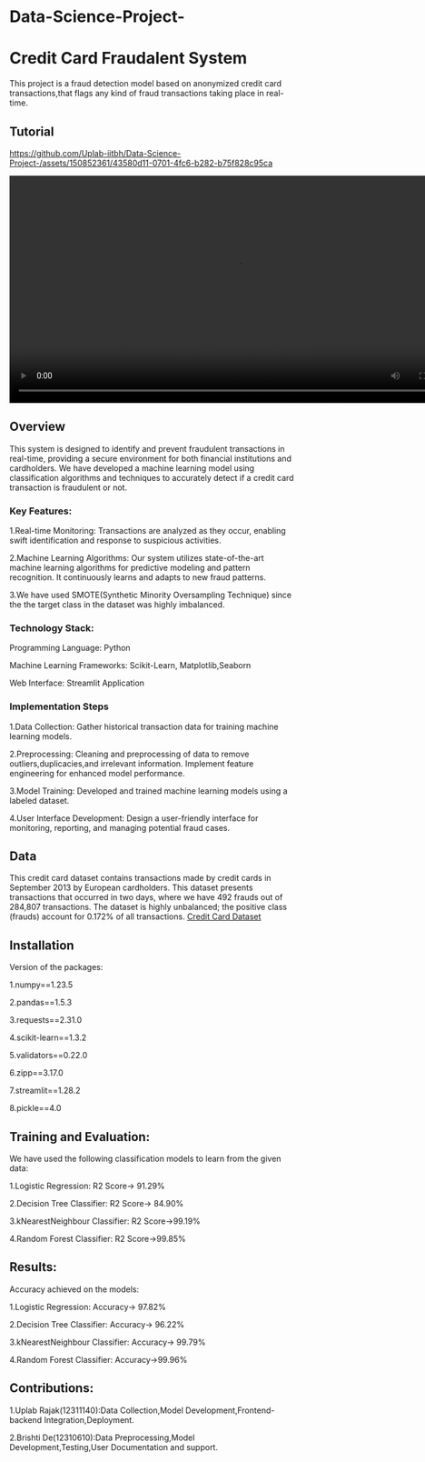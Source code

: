 # Data-Science-Project-
# Credit Card Fraudalent System

This project is a fraud detection model based on anonymized credit card transactions,that flags any kind of fraud transactions taking place in real-time.


## Tutorial

https://github.com/Uplab-iitbh/Data-Science-Project-/assets/150852361/43580d11-0701-4fc6-b282-b75f828c95ca




<video width="800" height="400" controls autoplay loop>
  <source src="Detection_Video.mp4" type="video/mp4">
  Your browser does not support the video tag.
</video>

## Overview
This system is designed to identify and prevent fraudulent transactions in real-time, providing a secure environment for both financial institutions and cardholders. We have developed a machine learning model using classification algorithms and techniques to accurately detect if a credit card transaction is fraudulent or not. 

### Key Features:
1.Real-time Monitoring: Transactions are analyzed as they occur, enabling swift identification and response to suspicious activities.

2.Machine Learning Algorithms: Our system utilizes state-of-the-art machine learning algorithms for predictive modeling and pattern recognition. It continuously learns and adapts to new fraud patterns.

3.We have used SMOTE(Synthetic Minority Oversampling Technique) since the the target class in the dataset was highly imbalanced.

### Technology Stack:
Programming Language: Python

Machine Learning Frameworks: Scikit-Learn, Matplotlib,Seaborn

Web Interface: Streamlit Application

### Implementation Steps
1.Data Collection: Gather historical transaction data for training machine learning models.

2.Preprocessing: Cleaning and preprocessing of data to remove outliers,duplicacies,and irrelevant information. Implement feature engineering for enhanced model performance.

3.Model Training: Developed and trained machine learning models using a labeled dataset. 

4.User Interface Development: Design a user-friendly interface for monitoring, reporting, and managing potential fraud cases.

## Data
This credit card dataset contains transactions made by credit cards in September 2013 by European cardholders. This dataset presents transactions that occurred in two days, where we have 492 frauds out of 284,807 transactions. The dataset is highly unbalanced; the positive class (frauds) account for 0.172% of all transactions.
[Credit Card Dataset](creditcard.csv)

## Installation 
Version of the packages:<p>
1.numpy==1.23.5<p>
2.pandas==1.5.3<p>
3.requests==2.31.0<p>
4.scikit-learn==1.3.2<p>
5.validators==0.22.0<p>
6.zipp==3.17.0<p>
7.streamlit==1.28.2<p>
8.pickle==4.0<p>

## Training and Evaluation:
We have used the following classification models to learn from the given data:<p>
1.Logistic Regression: R2 Score-> 91.29% <p>
2.Decision Tree Classifier: R2 Score-> 84.90%<p>
3.kNearestNeighbour Classifier: R2 Score->99.19%<p>
4.Random Forest Classifier: R2 Score->99.85%<p>

## Results:
Accuracy achieved on the models:<p>
1.Logistic Regression: Accuracy-> 97.82% <p>
2.Decision Tree Classifier: Accuracy-> 96.22%<p>
3.kNearestNeighbour Classifier: Accuracy-> 99.79%<p>
4.Random Forest Classifier: Accuracy->99.96%<p>

## Contributions:
1.Uplab Rajak(12311140):Data Collection,Model Development,Frontend-backend Integration,Deployment.

2.Brishti De(12310610):Data Preprocessing,Model Development,Testing,User Documentation and support.

